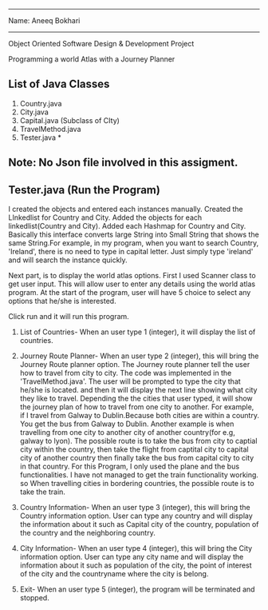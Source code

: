 ---------------------------------------
Name: Aneeq Bokhari

---------------------------------------

Object Oriented Software Design & Development Project

Programming  a world Atlas with a Journey Planner


List of Java Classes
---------------------
1. Country.java
2. City.java
3. Capital.java  (Subclass of CIty) 
4. TravelMethod.java
5. Tester.java *


Note: No Json file involved in this assigment.
------------------------------
Tester.java (Run the Program)
------------------------------


I created the objects and entered each instances manually.
Created the LInkedlist for Country and City.
Added the objects for each linkedlist(Country and City).
Added each Hashmap for Country and City. Basically this interface converts large String into Small String that shows the same String.For example, in my program, when you want to search Country, 'Ireland', there is no need to type in capital letter. Just simply type 'ireland' and will search the instance quickly.


Next part, is to display the world atlas options. First I used Scanner class to get user input. This will allow user to enter any details using the world atlas program. At the start of the program, user will have 5 choice to select any options that he/she is interested.

Click run and it will run this program. 

1. List of Countries- When an user type 1 (integer), it will display the list of countries. 

2. Journey Route Planner-  When an user type  2 (integer), this will bring the Journey Route planner option. The Journey route planner tell the user how to travel from city to city. The code was implemented in the 'TravelMethod.java'. The user will be prompted to type the city that he/she is located. and then it will display the next line showing what city they like to travel. Depending the the cities that user typed, it will show the journey plan of how to travel from one city to another. For example, if I travel from Galway to Dublin.Because both cities are within a country. You get the bus from Galway to Dublin.
Another example is when travelling from one city to another city of another country(for e.g, galway to lyon). The possible route is to take the bus from city to captial city  within the country, then take the flight from captital city to capital city of another country then finally take the bus from capital city to city in that country.
For this Program, I only used the plane and the bus functionalities. I have not managed to get the train functionality working. so When travelling cities in bordering countries, the possible route is to take the train.   


3.  Country Information-  When an user type  3 (integer), this will bring the Country information option. User can type any country and will display the information about it such as Capital city of the country, population of the country and the neighboring country.

4.  City Information-  When an user type  4 (integer), this will bring the City information option. User can type any city name and will display the information about it such as   population of the city, the point of interest of the city and the  countryname where the city is belong.

5. Exit- When an user type  5 (integer), the program will be terminated and stopped. 
